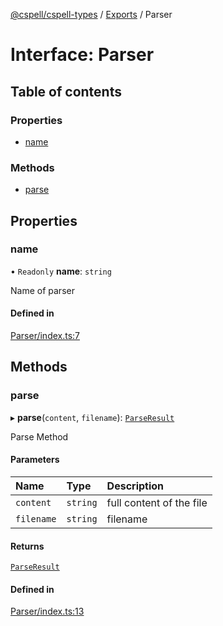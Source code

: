 [@cspell/cspell-types](../README.md) / [Exports](../modules.md) / Parser

# Interface: Parser

## Table of contents

### Properties

- [name](Parser.md#name)

### Methods

- [parse](Parser.md#parse)

## Properties

### name

• `Readonly` **name**: `string`

Name of parser

#### Defined in

[Parser/index.ts:7](https://github.com/streetsidesoftware/cspell/blob/bc3346a/packages/cspell-types/src/Parser/index.ts#L7)

## Methods

### parse

▸ **parse**(`content`, `filename`): [`ParseResult`](ParseResult.md)

Parse Method

#### Parameters

| Name | Type | Description |
| :------ | :------ | :------ |
| `content` | `string` | full content of the file |
| `filename` | `string` | filename |

#### Returns

[`ParseResult`](ParseResult.md)

#### Defined in

[Parser/index.ts:13](https://github.com/streetsidesoftware/cspell/blob/bc3346a/packages/cspell-types/src/Parser/index.ts#L13)
